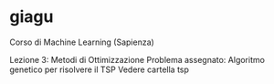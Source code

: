 # giagu
Corso di Machine Learning (Sapienza)

Lezione 3: Metodi di Ottimizzazione
	   Problema assegnato: Algoritmo genetico per risolvere il TSP
           Vedere cartella tsp
